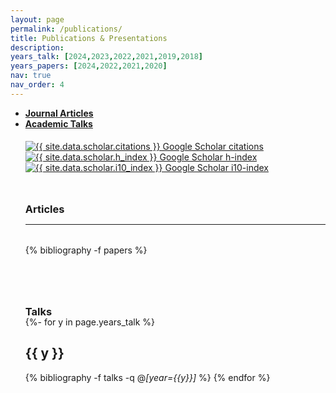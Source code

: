 ```yaml
---
layout: page
permalink: /publications/
title: Publications & Presentations
description: 
years_talk: [2024,2023,2022,2021,2019,2018]
years_papers: [2024,2022,2021,2020]
nav: true
nav_order: 4
---
```

<!-- _pages/publications.md -->

<p>
<ul>
 <li><a href="#journal"><b>Journal Articles</b></a></li>
 <li><a href="#talk"><b>Academic Talks</b></a></li>


<div class="large-badges" style="margin-top: 1.2rem;">
    <a href="https://scholar.google.com/citations?user={{ site.data.scholar.id }}">
        <img src="https://img.shields.io/badge/citations-{{ site.data.scholar.citations }}-000000?style=flat" 
        alt="{{ site.data.scholar.citations }} Google Scholar citations">
    </a>
    <a href="https://scholar.google.com/citations?user={{ site.data.scholar.id }}" aria-label="Google Scholar link" role="button">
        <img src="https://img.shields.io/badge/h--index-{{ site.data.scholar.h_index }}-000000?style=flat" 
        alt="{{ site.data.scholar.h_index }} Google Scholar h-index">
    </a>
    <a href="https://scholar.google.com/citations?user={{ site.data.scholar.id }}" aria-label="Google Scholar link" role="button">
        <img src="https://img.shields.io/badge/i10--index-{{ site.data.scholar.i10_index }}-000000?style=flat" 
        alt="{{ site.data.scholar.i10_index }} Google Scholar i10-index">
    </a>
</div>




<div class="publications">

<a id="journal"><h3 style="margin-top: 3rem; margin-bottom: 0.3rem;"><b>Articles</b></h3></a>
<hr style="color: var(--global-text-color); height: 1px; margin-bottom: 2rem;">
{% bibliography -f papers %}

<a id="talk"><h3 style="margin-top: 5rem; margin-bottom: -1.0rem;"><b>Talks</b></h3></a>

{%- for y in page.years_talk %}
    <h2 class="year">{{ y }}</h2>
        {% bibliography -f talks -q @*[year={{y}}]* %}
{% endfor %}

</div>


